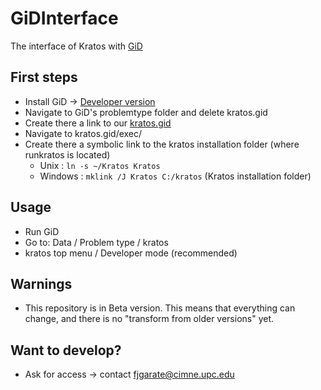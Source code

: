 # GiDInterface
The interface of Kratos with [GiD](http://www.gidhome.com)

## First steps
* Install GiD -> [Developer version](http://www.gidhome.com/download/developer-versions)
* Navigate to GiD's problemtype folder and delete kratos.gid
* Create there a link to our [kratos.gid](./kratos.gid/)
* Navigate to kratos.gid/exec/
* Create there a symbolic link to the kratos installation folder (where runkratos is located)
  * Unix : `ln -s ~/Kratos Kratos`
  * Windows : `mklink /J Kratos C:/kratos` (Kratos installation folder)

## Usage
* Run GiD
* Go to: Data / Problem type / kratos
* kratos top menu / Developer mode (recommended)

## Warnings
* This repository is in Beta version. This means that everything can change, and there is no "transform from older versions" yet.

## Want to develop?
* Ask for access -> contact fjgarate@cimne.upc.edu

